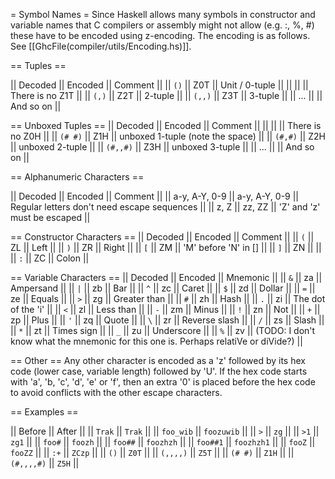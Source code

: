 = Symbol Names =
Since Haskell allows many symbols in constructor and variable names that C compilers or assembly might not allow (e.g. :, %, #) these have to be encoded using z-encoding.  The encoding is as follows.  See [[GhcFile(compiler/utils/Encoding.hs)]].

== Tuples ==

|| Decoded || Encoded || Comment ||
|| `()`  || Z0T     || Unit / 0-tuple ||
||         ||         || There is no Z1T ||
|| `(,)` || Z2T || 2-tuple ||
|| `(,,)` || Z3T || 3-tuple ||
|| ... || || And so on ||

== Unboxed Tuples ==
|| Decoded || Encoded || Comment ||
||         ||         || There is no Z0H ||
|| `(# #)` || Z1H  || unboxed 1-tuple (note the space) ||
|| `(#,#)` || Z2H  || unboxed 2-tuple ||
|| `(#,,#)` || Z3H  || unboxed 3-tuple ||
|| ... || || And so on ||

== Alphanumeric Characters ==

|| Decoded || Encoded || Comment ||
|| a-y, A-Y, 0-9 || a-y, A-Y, 0-9 || Regular letters don't need escape sequences ||
|| z, Z || zz, ZZ || 'Z' and 'z' must be escaped ||

== Constructor Characters ==
|| Decoded || Encoded || Comment ||
|| `(` || ZL || Left ||
|| `)` || ZR || Right ||
|| `[` || ZM || 'M' before 'N' in [] ||
|| `]` || ZN || ||
|| `:` || ZC || Colon ||

== Variable Characters ==
|| Decoded || Encoded || Mnemonic ||
|| `&` || za || Ampersand ||
|| `|` || zb || Bar ||
|| `^` || zc || Caret ||
|| `$` || zd || Dollar ||
|| `=` || ze || Equals ||
|| `>` || zg || Greater than ||
|| `#` || zh || Hash ||
|| `.` || zi || The dot of the 'i' ||
|| `<` || zl || Less than ||
|| `-` || zm || Minus ||
|| `!` || zn || Not ||
|| `+` || zp || Plus ||
|| `'` || zq || Quote ||
|| `\` || zr || Reverse slash ||
|| `/` || zs || Slash ||
|| `*` || zt || Times sign ||
|| `_` || zu || Underscore ||
|| `%` || zv || (TODO: I don't know what the mnemonic for this one is. Perhaps relatiVe or diVide?) ||

== Other ==
Any other character is encoded as a 'z' followed by its hex code (lower case, variable length) followed by 'U'.  If the hex code starts with 'a', 'b, 'c', 'd', 'e' or 'f', then an extra '0' is placed before the hex code to avoid conflicts with the other escape characters.

== Examples ==

|| Before       || After ||
|| `Trak`      || `Trak` ||
|| `foo_wib` || `foozuwib` ||
|| `>`          || `zg` ||
|| `>1`        || `zg1` ||
|| `foo#`     || `foozh` ||
|| `foo##`   || `foozhzh` ||
|| `foo##1` || `foozhzh1` ||
|| `fooZ`     || `fooZZ` ||
|| `:+`        || `ZCzp` ||
|| `()`          || `Z0T` ||
|| `(,,,,)`      || `Z5T` ||
|| `(# #)`     || `Z1H` ||
|| `(#,,,,#)`  || `Z5H` ||

